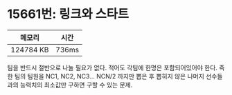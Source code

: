 # 15661번: 링크와 스타트

| 메모리 | 시간 |
| --- | --- |
| 124784 KB | 736ms |

팀을 반드시 절반으로 나눌 필요가 없다. 적어도 각팀에 한명은 포함되어있어야 한다. 즉 한 팀의 팀원을 NC1, NC2, NC3... NCN/2 까지만 뽑은 후 뽑히지 않은 나머지 선수들과의 능력치의 최소값만 구하면 구할 수 있는 문제.
